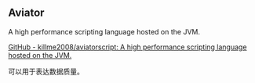 ## Aviator

A high performance scripting language hosted on the JVM.

[GitHub - killme2008/aviatorscript: A high performance scripting language hosted on the JVM.](https://github.com/killme2008/aviatorscript)


可以用于表达数据质量。